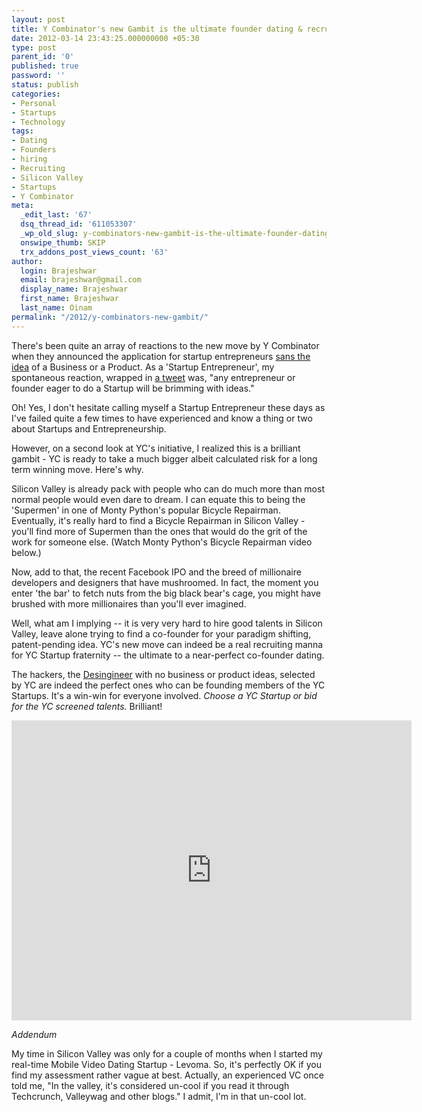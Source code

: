 ```yaml
---
layout: post
title: Y Combinator's new Gambit is the ultimate founder dating & recruiting manna
date: 2012-03-14 23:43:25.000000000 +05:30
type: post
parent_id: '0'
published: true
password: ''
status: publish
categories:
- Personal
- Startups
- Technology
tags:
- Dating
- Founders
- hiring
- Recruiting
- Silicon Valley
- Startups
- Y Combinator
meta:
  _edit_last: '67'
  dsq_thread_id: '611053307'
  _wp_old_slug: y-combinators-new-gambit-is-the-ultimate-founder-dating-recruiting-manna
  onswipe_thumb: SKIP
  trx_addons_post_views_count: '63'
author:
  login: Brajeshwar
  email: brajeshwar@gmail.com
  display_name: Brajeshwar
  first_name: Brajeshwar
  last_name: Oinam
permalink: "/2012/y-combinators-new-gambit/"
---
```

<p>There's been quite an array of reactions to the new move by Y Combinator when they announced the application for startup entrepreneurs <a href="http://ycombinator.com/noidea.html">sans the idea</a> of a Business or a Product. As a 'Startup Entrepreneur', my spontaneous reaction, wrapped in <a href="http://twitter.com/Brajeshwar/status/179801822804967424">a tweet</a> was, "any entrepreneur or founder eager to do a Startup will be brimming with ideas."</p>
<p>Oh! Yes, I don't hesitate calling myself a Startup Entrepreneur these days as I've failed quite a few times to have experienced and know a thing or two about Startups and Entrepreneurship.</p>
<p>However, on a second look at YC's initiative, I realized this is a brilliant gambit - YC is ready to take a much bigger albeit calculated risk for a long term winning move. Here's why.</p>

<p>Silicon Valley is already pack with people who can do much more than most normal people would even dare to dream. I can equate this to being the 'Supermen' in one of Monty Python's popular Bicycle Repairman. Eventually, it's really hard to find a Bicycle Repairman in Silicon Valley - you'll find more of Supermen than the ones that would do the grit of the work for someone else. (Watch Monty Python's Bicycle Repairman video below.)</p>
<p>Now, add to that, the recent Facebook IPO and the breed of millionaire developers and designers that have mushroomed. In fact, the moment you enter 'the bar' to fetch nuts from the big black bear's cage, you might have brushed with more millionaires than you'll ever imagined.</p>
<p>Well, what am I implying -- it is very very hard to hire good talents in Silicon Valley, leave alone trying to find a co-founder for your paradigm shifting, patent-pending idea. YC's new move can indeed be a real recruiting manna for YC Startup fraternity -- the ultimate to a near-perfect co-founder dating.</p>
<p>The hackers, the <a href="http://brajeshwar.wpengine.com/2011/desingineer-the-mythical-person-every-startups-are-looking-for/">Desingineer</a> with no business or product ideas, selected by YC are indeed the perfect ones who can be founding members of the YC Startups. It's a win-win for everyone involved. <em>Choose a YC Startup or bid for the YC screened talents.</em> Brilliant!</p>
<p><iframe width="640" height="480" src="http://www.youtube.com/embed/U01xasUtlvw" frameborder="0" allowfullscreen></iframe></p>
<p><em>Addendum</em></p>
<p>My time in Silicon Valley was only for a couple of months when I started my real-time Mobile Video Dating Startup - Levoma. So, it's perfectly OK if you find my assessment rather vague at best. Actually, an experienced VC once told me, "In the valley, it's considered un-cool if you read it through Techcrunch, Valleywag and other blogs." I admit, I'm in that un-cool lot.</p>
